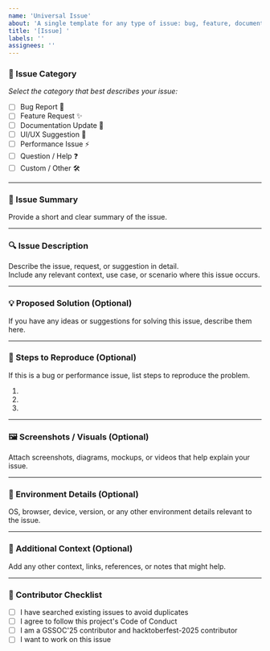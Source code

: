 ```yaml
---
name: 'Universal Issue'
about: 'A single template for any type of issue: bug, feature, documentation, UI/UX, performance, question, or custom.'
title: '[Issue] '
labels: ''
assignees: ''
---
```


### 📂 Issue Category

_Select the category that best describes your issue:_

- [ ] Bug Report 🐛
- [ ] Feature Request ✨
- [ ] Documentation Update 📑
- [ ] UI/UX Suggestion 🎨
- [ ] Performance Issue ⚡
- [ ] Question / Help ❓
- [ ] Custom / Other 🛠️

---

### 📝 Issue Summary

Provide a short and clear summary of the issue.

---

### 🔍 Issue Description

Describe the issue, request, or suggestion in detail.  
Include any relevant context, use case, or scenario where this issue occurs.

---

### 💡 Proposed Solution (Optional)

If you have any ideas or suggestions for solving this issue, describe them here.

---

### 🔁 Steps to Reproduce (Optional)

If this is a bug or performance issue, list steps to reproduce the problem.

1.
2.
3.

---

### 🖼️ Screenshots / Visuals (Optional)

Attach screenshots, diagrams, mockups, or videos that help explain your issue.

---

### 🧪 Environment Details (Optional)

OS, browser, device, version, or any other environment details relevant to the issue.

---

### 📘 Additional Context (Optional)

Add any other context, links, references, or notes that might help.

---

### 🙌 Contributor Checklist

- [ ] I have searched existing issues to avoid duplicates
- [ ] I agree to follow this project's Code of Conduct
- [ ] I am a GSSOC'25 contributor and hacktoberfest-2025 contributor
- [ ] I want to work on this issue
